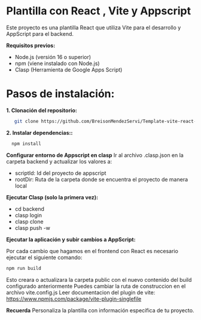 # Plantilla con React , Vite y Appscript
Este proyecto es una plantilla React que utiliza Vite para el desarrollo y AppScript para el backend.

**Requisitos previos:**

* Node.js (versión 16 o superior)
* npm (viene instalado con Node.js)
* Clasp (Herramienta de Google Apps Script)

  
# Pasos de instalación:
**1. Clonación del repositorio:**

```bash
   git clone https://github.com/BreisonMendezServi/Template-vite-react-js-appscript.git
```

**2. Instalar dependencias::**

```bash
  npm install
```
**Configurar entorno de Appscript en clasp**
Ir al archivo .clasp.json en la carpeta backend y actualizar los valores a:

* scriptId: Id del proyecto de appscript
* rootDir: Ruta de la carpeta donde se encuentra el proyecto de manera local

**Ejecutar Clasp (solo la primera vez):**
* cd backend
* clasp login
* clasp clone <id del proyecto de Appscript>
* clasp push -w

**Ejecutar la aplicación y subir cambios a AppScript:**

Por cada cambio que hagamos en el frontend con React es necesario ejecutar el siguiente comando: 
```bash
npm run build
```
Esto creara o actualizara la carpeta public con el nuevo contenido del build configurado anteriormente
Puedes cambiar la ruta de construccion en el archivo vite.config.js
Leer documentacion del plugin de vite: https://www.npmjs.com/package/vite-plugin-singlefile

**Recuerda**
Personaliza la plantilla con información específica de tu proyecto.
